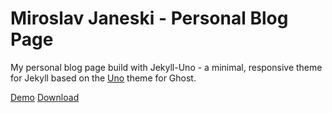 # Miroslav Janeski - Personal Blog Page

My personal blog page build with Jekyll-Uno - a minimal, responsive theme for Jekyll based on the [Uno](https://github.com/daleanthony/Uno) theme for Ghost.


[Demo](http://joshgerdes.com/jekyll-uno/)
[Download](https://github.com/joshgerdes/jekyll-uno/archive/master.zip)

